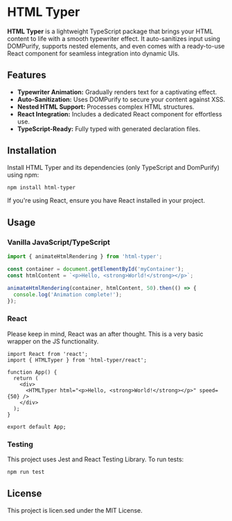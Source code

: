 # HTML Typer

**HTML Typer** is a lightweight TypeScript package that brings your HTML content to life with a smooth typewriter effect. It auto-sanitizes input using DOMPurify, supports nested elements, and even comes with a ready-to-use React component for seamless integration into dynamic UIs.

## Features

- **Typewriter Animation:** Gradually renders text for a captivating effect.
- **Auto-Sanitization:** Uses DOMPurify to secure your content against XSS.
- **Nested HTML Support:** Processes complex HTML structures.
- **React Integration:** Includes a dedicated React component for effortless use.
- **TypeScript-Ready:** Fully typed with generated declaration files.

## Installation

Install HTML Typer and its dependencies (only TypeScript and DomPurify) using npm:

```bash
npm install html-typer
```

If you're using React, ensure you have React installed in your project.

## Usage

### Vanilla JavaScript/TypeScript

```typescript
import { animateHtmlRendering } from 'html-typer';

const container = document.getElementById('myContainer');
const htmlContent = `<p>Hello, <strong>World!</strong></p>`;

animateHtmlRendering(container, htmlContent, 50).then(() => {
  console.log('Animation complete!');
});
```

### React

Please keep in mind, React was an after thought. This is a very basic wrapper on the JS functionality.

```tsx
import React from 'react';
import { HTMLTyper } from 'html-typer/react';

function App() {
  return (
    <div>
      <HTMLTyper html="<p>Hello, <strong>World!</strong></p>" speed={50} />
    </div>
  );
}

export default App;
```

### Testing

This project uses Jest and React Testing Library. To run tests:

```bash
npm run test
```

## License

This project is licen.sed under the MIT License.